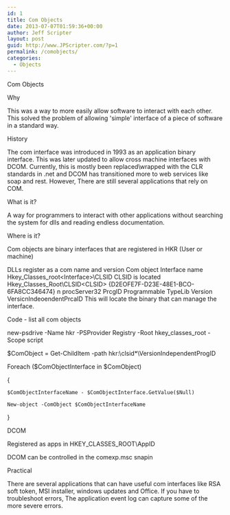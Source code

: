 ```yaml
---
id: 1
title: Com Objects
date: 2013-07-07T01:59:36+00:00
author: Jeff Scripter
layout: post
guid: http://www.JPScripter.com/?p=1
permalink: /comobjects/
categories:
  - Objects
---
```


Com Objects

 

Why

This was a way to more easily allow software to interact with each other. This solved the problem of allowing 'simple' interface of a piece of software in a standard way.

 

History

The com interface was introduced in 1993 as an application binary interface. This was later updated to allow cross machine interfaces with DCOM. Currently, this is mostly been replaced\wrapped with the CLR standards in .net and DCOM has transitioned more to web services like soap and rest. However, There are still several applications that rely on COM.

 

What is it?

A way for programmers to interact with other applications without searching the system for dlls and reading endless documentation.

 

Where is it?

Com objects are binary interfaces that are registered in HKR (User or machine)

DLLs register as a com name and version
Com object Interface name
Hkey_Classes_root\<Interface>\CLSID
CLSID is located
Hkey_Classes_Root\CLSID\<CLSID>
{D2EOFE7F-D23E-48E1-BCO-6FA8CC346474} 
n procServer32 
PrcgID 
Programmable 
TypeLib 
Version 
VersicnIndeoendentPrcaID
This will locate the binary that can manage the interface.
 

Code - list all com objects

new-psdrive -Name hkr -PSProvider Registry -Root hkey_classes_root -Scope script

$ComObject = Get-ChildItem -path hkr:\clsid\*\VersionIndependentProgID

 

Foreach ($ComObjectInterface in $ComObject)

{

    $ComObjectInterfaceName - $ComObjectInterface.GetValue($Null)

    New-object -ComObject $ComObjectInterfaceName

 

}

 

DCOM

Registered as apps in
 HKEY_CLASSES_ROOT\AppID

 

DCOM can be controlled in the comexp.msc snapin

 

Practical

There are several applications that can have useful com interfaces like RSA soft token, MSI installer, windows updates and Office.
If you have to troubleshoot errors, The application event log can capture some of the more severe errors. 